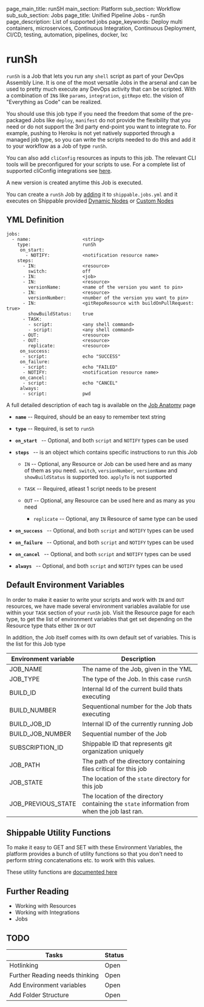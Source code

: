 page_main_title: runSH
main_section: Platform
sub_section: Workflow
sub_sub_section: Jobs
page_title: Unified Pipeline Jobs - runSh
page_description: List of supported jobs
page_keywords: Deploy multi containers, microservices, Continuous Integration, Continuous Deployment, CI/CD, testing, automation, pipelines, docker, lxc

# runSh
`runSh` is a Job that lets you run any `shell` script as part of your DevOps Assembly Line. It is one of the most versatile Jobs in the arsenal and can be used to pretty much execute any DevOps activity that can be scripted. With a combination of `IN`s like `params`, `integration`, `gitRepo` etc. the vision of "Everything as Code" can be realized.

You should use this job type if you need the freedom that some of the pre-packaged Jobs like `deploy`, `manifest` do not provide the flexibility that you need or do not support the 3rd party end-point you want to integrate to. For example, pushing to Heroku is not yet natively supported through a managed job type, so you can write the scripts needed to do this and add it to your workflow as a Job of type `runSh`.

You can also add `cliConfig` resources as inputs to this job. The relevant CLI tools will be preconfigured for your scripts to use. For a complete list of supported cliConfig integrations see [here](resource-cliconfig#cliConfigTools).

A new version is created anytime this Job is executed.

You can create a `runSh` Job by [adding](jobs-working-wth#adding) it to `shippable.jobs.yml` and it executes on Shippable provided [Dynamic Nodes]() or [Custom Nodes]()


## YML Definition
```
jobs:
  - name: 					<string>
    type: 					runSh
	 on_start:
	   - NOTIFY: 			<notification resource name>
    steps:
      - IN: 				<resource>
        switch: 			off
      - IN: 				<job>
      - IN: 				<resource>
        versionName: 		<name of the version you want to pin>
      - IN: 				<resource>
        versionNumber: 		<number of the version you want to pin>        
      - IN: 				<gitRepoResource with buildOnPullRequest: true>
        showBuildStatus:	true       
      - TASK:
        - script: 			<any shell command>
        - script: 			<any shell command>
      - OUT: 				<resource>
      - OUT: 				<resource>
        replicate: 			<resource>
	 on_success:
      - script: 			echo "SUCCESS"
	 on_failure:
      - script: 			echo "FAILED"
      - NOTIFY: 			<notification resource name>
	 on_cancel:
      - script: 			echo "CANCEL"
	 always:
      - script: 			pwd
```
A full detailed description of each tag is available on the [Job Anatomy](jobs-working-with#jobanatomy) page

* **`name`** -- Required, should be an easy to remember text string

* **`type`** -- Required, is set to `runSh`

* **`on_start `** -- Optional, and both `script` and `NOTIFY` types can be used

* **`steps `** -- is an object which contains specific instructions to run this Job
	* `IN` -- Optional, any Resource or Job can be used here and as many of them as you need. `switch`, `versionNumber`, `versionName` and `showBuildStatus` is supported too. `applyTo` is not supported

	* `TASK` -- Required, atleast 1 script needs to be present
	* `OUT` -- Optional, any Resource can be used here and as many as you need
		* `replicate` -- Optional, any `IN` Resource of same type can be used

* **`on_success `** -- Optional, and both `script` and `NOTIFY` types can be used

* **`on_failure `** -- Optional, and both `script` and `NOTIFY` types can be used

* **`on_cancel `** -- Optional, and both `script` and `NOTIFY` types can be used

* **`always `** -- Optional, and both `script` and `NOTIFY` types can be used

## Default Environment Variables
In order to make it easier to write your scripts and work with `IN` and `OUT` resources, we have made several environment variables available for use within your `TASK` section of your `runSh` job. Visit the Resource page for each type, to get the list of environment variables that get set depending on the Resource type thats either `IN` or `OUT`

In addition, the Job itself comes with its own default set of variables. This is the list for this Job type

| Environment variable						| Description                         |
| ------------- 								|------------------------------------ |
| JOB_NAME 									| The name of the Job, given in the YML |
| JOB_TYPE 									| The type of the Job. In this case `runSh`|
| BUILD_ID 									| Internal Id of the current build thats executing|
| BUILD_NUMBER 								| Sequentional number for the Job thats executing|
| BUILD_JOB_ID    							| Internal ID of the currently running Job |
| BUILD_JOB_NUMBER    						| Sequential number of the Job |
| SUBSCRIPTION_ID    						| Shippable ID that represents git organization uniquely |
| JOB_PATH    								| The path of the directory containing files critical for this job |
| JOB_STATE      							| The location of the `state` directory for this job|
| JOB_PREVIOUS_STATE 						| The location of the directory containing the `state` information from when the job last ran. |

## Shippable Utility Functions
To make it easy to GET and SET with these Environment Variables, the platform provides a bunch of utility functions so that you don't need to perform string concatenations etc. to work with this values. 

These utility functions are [documented here]()

## Further Reading
* Working with Resources
* Working with Integrations
* Jobs

## TODO
| Tasks   |      Status    |
|----------|-------------|
| Hotlinking |  Open |
| Further Reading needs thinking|  Open |
| Add Environment variables|  Open |
| Add Folder Structure|  Open |